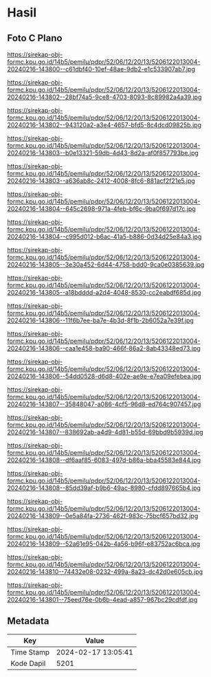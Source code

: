 # Hasil

## Foto C Plano

https://sirekap-obj-formc.kpu.go.id/14b5/pemilu/pdpr/52/06/12/20/13/5206122013004-20240216-143800--c61dbf40-10ef-48ae-9db2-e1c533907ab7.jpg

https://sirekap-obj-formc.kpu.go.id/14b5/pemilu/pdpr/52/06/12/20/13/5206122013004-20240216-143802--28bf74a5-9ce8-4703-8093-8c89982a4a39.jpg

https://sirekap-obj-formc.kpu.go.id/14b5/pemilu/pdpr/52/06/12/20/13/5206122013004-20240216-143802--943120a2-a3e4-4657-bfd5-8c4dcd09825b.jpg

https://sirekap-obj-formc.kpu.go.id/14b5/pemilu/pdpr/52/06/12/20/13/5206122013004-20240216-143803--b0e13321-59db-4d43-8d2a-af0f857793be.jpg

https://sirekap-obj-formc.kpu.go.id/14b5/pemilu/pdpr/52/06/12/20/13/5206122013004-20240216-143803--a636ab8c-2412-4008-8fc6-881acf2f21e5.jpg

https://sirekap-obj-formc.kpu.go.id/14b5/pemilu/pdpr/52/06/12/20/13/5206122013004-20240216-143804--645c2698-971a-4feb-bf6c-9ba0f697d17c.jpg

https://sirekap-obj-formc.kpu.go.id/14b5/pemilu/pdpr/52/06/12/20/13/5206122013004-20240216-143804--c995d012-b6ac-41a5-b886-0d34d25e84a3.jpg

https://sirekap-obj-formc.kpu.go.id/14b5/pemilu/pdpr/52/06/12/20/13/5206122013004-20240216-143805--3e30a452-6d44-4758-bdd0-9ca0e0385639.jpg

https://sirekap-obj-formc.kpu.go.id/14b5/pemilu/pdpr/52/06/12/20/13/5206122013004-20240216-143805--a18bdddd-a2d4-4048-8530-cc2eabdf685d.jpg

https://sirekap-obj-formc.kpu.go.id/14b5/pemilu/pdpr/52/06/12/20/13/5206122013004-20240216-143806--11f6b7ee-ba7e-4b3d-8f1b-2b6052a7e39f.jpg

https://sirekap-obj-formc.kpu.go.id/14b5/pemilu/pdpr/52/06/12/20/13/5206122013004-20240216-143806--caa1e458-ba90-466f-86a2-8ab43348ed73.jpg

https://sirekap-obj-formc.kpu.go.id/14b5/pemilu/pdpr/52/06/12/20/13/5206122013004-20240216-143806--54dd0528-d6d8-402e-ae9e-e7ea09efebea.jpg

https://sirekap-obj-formc.kpu.go.id/14b5/pemilu/pdpr/52/06/12/20/13/5206122013004-20240216-143807--35848047-a086-4cf5-96d8-ed764c907457.jpg

https://sirekap-obj-formc.kpu.go.id/14b5/pemilu/pdpr/52/06/12/20/13/5206122013004-20240216-143807--838692ab-a4d9-4d81-b55d-69bbd9b5939d.jpg

https://sirekap-obj-formc.kpu.go.id/14b5/pemilu/pdpr/52/06/12/20/13/5206122013004-20240216-143808--df6aaf85-6083-497d-b86a-bba45583e844.jpg

https://sirekap-obj-formc.kpu.go.id/14b5/pemilu/pdpr/52/06/12/20/13/5206122013004-20240216-143808--85dd39af-b9b6-49ac-8980-cfdd897665b4.jpg

https://sirekap-obj-formc.kpu.go.id/14b5/pemilu/pdpr/52/06/12/20/13/5206122013004-20240216-143809--0e5a84fa-2736-462f-983c-75bcf657bd32.jpg

https://sirekap-obj-formc.kpu.go.id/14b5/pemilu/pdpr/52/06/12/20/13/5206122013004-20240216-143809--52a61e95-042b-4a56-b96f-e83752ac6bca.jpg

https://sirekap-obj-formc.kpu.go.id/14b5/pemilu/pdpr/52/06/12/20/13/5206122013004-20240216-143810--74432e08-0232-499a-8a23-dc42d0e605cb.jpg

https://sirekap-obj-formc.kpu.go.id/14b5/pemilu/pdpr/52/06/12/20/13/5206122013004-20240216-143801--75eed76e-0b6b-4ead-a857-967bc29cdfdf.jpg


## Metadata

| Key        | Value               |
| ---------- | ------------------- |
| Time Stamp | 2024-02-17 13:05:41 |
| Kode Dapil | 5201                |




